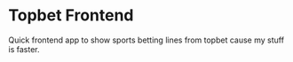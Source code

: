 # Topbet Frontend

Quick frontend app to show sports betting lines from topbet cause my stuff is faster.
